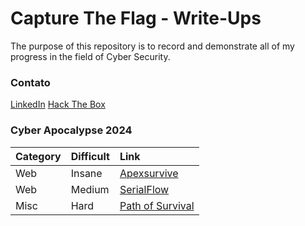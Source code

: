 # Capture The Flag - Write-Ups

The purpose of this repository is to record and demonstrate all of my progress in the field of Cyber Security.

### Contato
[LinkedIn](https://www.linkedin.com/in/aron-linhares/)
[Hack The Box](https://app.hackthebox.com/users/1039703)

### Cyber Apocalypse 2024

| Category | Difficult | Link                                                                                              |
| :------- | :-------- | :------------------------------------------------------------------------------------------------ |
| Web      | Insane    | [Apexsurvive](hack_the_box/events/cyber_apocalypse/2024/web/apexsurvive/writeup-en.md)            |
| Web      | Medium    | [SerialFlow](hack_the_box/events/cyber_apocalypse/2024/web/serialflow/writeup-en.md)              |
| Misc     | Hard      | [Path of Survival](hack_the_box/events/cyber_apocalypse/2024/misc/path_of_survival/writeup-en.md) |